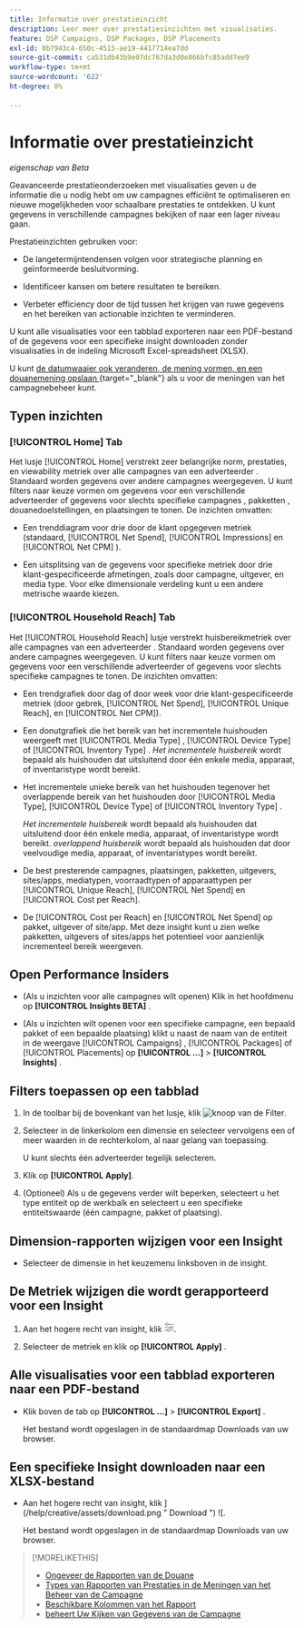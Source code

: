 ```yaml
---
title: Informatie over prestatieinzicht
description: Leer meer over prestatiesinzichten met visualisaties.
feature: DSP Campaigns, DSP Packages, DSP Placements
exl-id: 0b7943c4-650c-4515-ae19-4417714ea7dd
source-git-commit: ca531db43b9e07dc767da3d0e866bfc85add7ee9
workflow-type: tm+mt
source-wordcount: '622'
ht-degree: 0%

---
```


# Informatie over prestatieinzicht

*eigenschap van Beta*

<!-- Edit title and metadata as necessary -->

Geavanceerde prestatieonderzoeken met visualisaties geven u de informatie die u nodig hebt om uw campagnes efficiënt te optimaliseren en nieuwe mogelijkheden voor schaalbare prestaties te ontdekken. U kunt gegevens in verschillende campagnes bekijken of naar een lager niveau gaan.

Prestatieinzichten gebruiken voor:

* De langetermijntendensen volgen voor strategische planning en geïnformeerde besluitvorming.

* Identificeer kansen om betere resultaten te bereiken.

* Verbeter efficiency door de tijd tussen het krijgen van ruwe gegevens en het bereiken van actionable inzichten te verminderen.

U kunt alle visualisaties voor een tabblad exporteren naar een PDF-bestand of de gegevens voor een specifieke insight downloaden zonder visualisaties in de indeling Microsoft Excel-spreadsheet (XLSX).

U kunt [ de datumwaaier ook veranderen, de mening vormen, en een douanemening opslaan ](/help/dsp/campaign-management/reports/campaign-data-views-manage.md){target="_blank"} als u voor de meningen van het campagnebeheer kunt.

## Typen inzichten

### [!UICONTROL Home] Tab

Het lusje [!UICONTROL Home] verstrekt zeer belangrijke norm, prestaties, en viewability metriek over alle campagnes van een adverteerder <!-- active only? -->. Standaard worden gegevens over andere campagnes weergegeven. U kunt filters naar keuze vormen om gegevens voor een verschillende adverteerder of gegevens voor slechts specifieke campagnes <!-- active only? -->, pakketten <!-- active only? -->, douanedoelstellingen, en plaatsingen <!-- active only? --> te tonen. De inzichten omvatten:

* Een trenddiagram voor drie door de klant opgegeven metriek (standaard, [!UICONTROL Net Spend], [!UICONTROL Impressions] en [!UICONTROL Net CPM] ).

* Een uitsplitsing van de gegevens voor specifieke metriek door drie klant-gespecificeerde afmetingen, zoals door campagne, uitgever, en media type. Voor elke dimensionale verdeling kunt u een andere metrische waarde kiezen.

### [!UICONTROL Household Reach] Tab

Het [!UICONTROL Household Reach] lusje verstrekt huisbereikmetriek over alle campagnes van een adverteerder <!-- active only? -->. Standaard worden gegevens over andere campagnes weergegeven. U kunt filters naar keuze vormen om gegevens voor een verschillende adverteerder of gegevens voor slechts specifieke campagnes <!-- active only? --> te tonen. De inzichten omvatten:

* Een trendgrafiek door dag of door week voor drie klant-gespecificeerde metriek (door gebrek, [!UICONTROL Net Spend], [!UICONTROL Unique Reach], en [!UICONTROL Net CPM]).

* Een donutgrafiek die het bereik van het incrementele huishouden weergeeft met [!UICONTROL Media Type] , [!UICONTROL Device Type] of [!UICONTROL Inventory Type] . *Het incrementele huisbereik* wordt bepaald als huishouden dat uitsluitend door één enkele media, apparaat, of inventaristype wordt bereikt.

* Het incrementele unieke bereik van het huishouden tegenover het overlappende bereik van het huishouden door [!UICONTROL Media Type], [!UICONTROL Device Type] of [!UICONTROL Inventory Type] .

  *Het incrementele huisbereik* wordt bepaald als huishouden dat uitsluitend door één enkele media, apparaat, of inventaristype wordt bereikt. *overlappend huisbereik* wordt bepaald als huishouden dat door veelvoudige media, apparaat, of inventaristypes wordt bereikt.

* De best presterende campagnes, plaatsingen, pakketten, uitgevers, sites/apps, mediatypen, voorraadtypen of apparaattypen per [!UICONTROL Unique Reach], [!UICONTROL Net Spend] en [!UICONTROL Cost per Reach].

* De [!UICONTROL Cost per Reach] en [!UICONTROL Net Spend] op pakket, uitgever of site/app. Met deze insight kunt u zien welke pakketten, uitgevers of sites/apps het potentieel voor aanzienlijk incrementeel bereik weergeven.

## Open Performance Insiders

* (Als u inzichten voor alle campagnes wilt openen) Klik in het hoofdmenu op **[!UICONTROL Insights BETA]** .

* (Als u inzichten wilt openen voor een specifieke campagne, een bepaald pakket of een bepaalde plaatsing) klikt u naast de naam van de entiteit in de weergave [!UICONTROL Campaigns] , [!UICONTROL Packages] of [!UICONTROL Placements] op **[!UICONTROL ...]** > **[!UICONTROL Insights]** .

## Filters toepassen op een tabblad

1. In de toolbar bij de bovenkant van het lusje, klik ![ knoop van de Filter ](/help/dsp/assets/filter.png).

1. Selecteer in de linkerkolom een dimensie en selecteer vervolgens een of meer waarden in de rechterkolom, al naar gelang van toepassing.

   U kunt slechts één adverteerder tegelijk selecteren.

1. Klik op **[!UICONTROL Apply]**.

1. (Optioneel) Als u de gegevens verder wilt beperken, selecteert u het type entiteit op de werkbalk en selecteert u een specifieke entiteitswaarde (één campagne, pakket of plaatsing).

## Dimension-rapporten wijzigen voor een Insight

* Selecteer de dimensie in het keuzemenu linksboven in de insight.

## De Metriek wijzigen die wordt gerapporteerd voor een Insight

1. Aan het hogere recht van insight, klik ![ Metrische montages ](/help/dsp/assets/metric-settings.png " Metrische montages ").

1. Selecteer de metriek en klik op **[!UICONTROL Apply]** .

## Alle visualisaties voor een tabblad exporteren naar een PDF-bestand

* Klik boven de tab op **[!UICONTROL ...]** > **[!UICONTROL Export]** .

  Het bestand wordt opgeslagen in de standaardmap Downloads van uw browser.

## Een specifieke Insight downloaden naar een XLSX-bestand

* Aan het hogere recht van insight, klik ](/help/creative/assets/download.png " Download ") ![.

  Het bestand wordt opgeslagen in de standaardmap Downloads van uw browser.

>[!MORELIKETHIS]
>
>* [ Ongeveer de Rapporten van de Douane ](/help/dsp/reports/report-about.md)
>* [ Types van Rapporten van Prestaties in de Meningen van het Beheer van de Campagne ](/help/dsp/campaign-management/reports/campaign-reports-about.md)
>* [ Beschikbare Kolommen van het Rapport ](/help/dsp/reports/report-columns.md)
>* [ beheert Uw Kijken van Gegevens van de Campagne ](/help/dsp/campaign-management/reports/campaign-data-views-manage.md)
